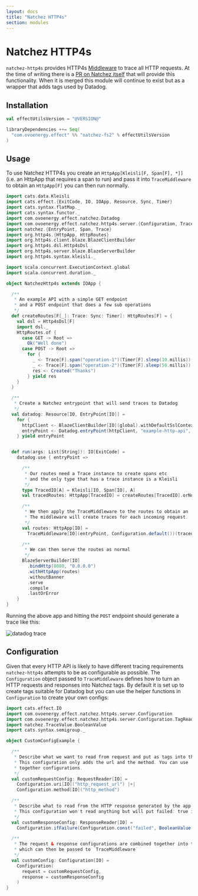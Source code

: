 ```yaml
---
layout: docs
title: "Natchez HTTP4s"
section: modules
---
```


# Natchez HTTP4s

`natchez-http4s` provides HTTP4s [Middleware](https://http4s.org/v0.21/middleware/) to trace all HTTP requests.
At the time of writing there is a [PR on Natchez itself](https://github.com/tpolecat/natchez/pull/75) that will provide this functionality.
When it is merged this module will continue to exist but as a wrapper that adds tags used by Datadog.

## Installation

```scala
val effectUtilsVersion = "@VERSION@"

libraryDependencies ++= Seq(
  "com.ovoenergy.effect" %% "natchez-fs2" % effectUtilsVersion
)
```

## Usage

To use Natchez HTTP4s you create an `HttpApp[Kleisli[F, Span[F], *]]` (i.e. an HttpApp that requires a span to run)
and pass it into `TraceMiddleware` to obtain an `HttpApp[F]` you can then run normally.

```scala mdoc
import cats.data.Kleisli
import cats.effect.{ExitCode, IO, IOApp, Resource, Sync, Timer}
import cats.syntax.flatMap._
import cats.syntax.functor._
import com.ovoenergy.effect.natchez.Datadog
import com.ovoenergy.effect.natchez.http4s.server.{Configuration, TraceMiddleware}
import natchez.{EntryPoint, Span, Trace}
import org.http4s.{HttpApp, HttpRoutes}
import org.http4s.client.blaze.BlazeClientBuilder
import org.http4s.dsl.Http4sDsl
import org.http4s.server.blaze.BlazeServerBuilder
import org.http4s.syntax.kleisli._

import scala.concurrent.ExecutionContext.global
import scala.concurrent.duration._

object NatchezHttp4s extends IOApp {

  /**
   * An example API with a simple GET endpoint
   * and a POST endpoint that does a few sub operations
   */
  def createRoutes[F[_]: Trace: Sync: Timer]: HttpRoutes[F] = {
    val dsl = Http4sDsl[F]
    import dsl._
    HttpRoutes.of {
      case GET -> Root =>
        Ok("Well done")
      case POST -> Root =>
        for {
          _ <- Trace[F].span("operation-1")(Timer[F].sleep(10.millis))
          _ <- Trace[F].span("operation-2")(Timer[F].sleep(50.millis))
          res <- Created("Thanks")
        } yield res
    }
  }

  /**
   * Create a Natchez entrypoint that will send traces to Datadog
   */
  val datadog: Resource[IO, EntryPoint[IO]] =
    for {
      httpClient <- BlazeClientBuilder[IO](global).withDefaultSslContext.resource
      entryPoint <- Datadog.entryPoint(httpClient, "example-http-api", "default-resource")
    } yield entryPoint


  def run(args: List[String]): IO[ExitCode] =
    datadog.use { entryPoint =>

      /**
       * Our routes need a Trace instance to create spans etc
       * and the only type that has a trace instance is a Kleisli
       */
      type TracedIO[A] = Kleisli[IO, Span[IO], A]
      val tracedRoutes: HttpApp[TracedIO] = createRoutes[TracedIO].orNotFound

      /**
       * We then apply the TraceMiddleware to the routes to obtain an `HttpApp[IO]`.
       * The middleware will create traces for each incoming request.
       */
      val routes: HttpApp[IO] =
        TraceMiddleware[IO](entryPoint, Configuration.default())(tracedRoutes)

      /**
       * We can then serve the routes as normal
       */
      BlazeServerBuilder[IO]
        .bindHttp(8080, "0.0.0.0")
        .withHttpApp(routes)
        .withoutBanner
        .serve
        .compile
        .lastOrError
    }
}
```

Running the above app and hitting the `POST` endpoint should generate a trace like this:

![datadog trace]({{site.baseurl}}/img/example-http-trace.png)

## Configuration

Given that every HTTP API is likely to have different tracing requirements `natchez-http4s` attempts to be as configurable as possible.
The `Configuration` object passed to `TraceMiddleware` defines how to turn an HTTP requests and responses into Natchez tags. By default
it is set up to create tags suitable for Datadog but you can use the helper functions in `Configuration` to create your own configs:

```scala mdoc
import cats.effect.IO
import com.ovoenergy.effect.natchez.http4s.server.Configuration
import com.ovoenergy.effect.natchez.http4s.server.Configuration.TagReader._
import natchez.TraceValue.BooleanValue
import cats.syntax.semigroup._

object CustomConfigExample {

  /**
   * Describe what we want to read from request and put as tags into the span.
   * This configuration only adds the url and the method. You can use `|+|` to combine
   * together configurations.
   */
  val customRequestConfig: RequestReader[IO] =
    Configuration.uri[IO]("http_request_url") |+|
    Configuration.method[IO]("http_method")

  /**
   * Describe what to read from the HTTP response generated by the app and put into tags.
   * This configuration won't read anything but will put failed: true if the response is not a 2xx
   */
  val customResponseConfig: ResponseReader[IO] =
    Configuration.ifFailure(Configuration.const("failed", BooleanValue(true)))

  /**
   * The request & response configurations are combined together into this case class
   * which can then be passed to `TraceMiddleware`
   */
  val customConfig: Configuration[IO] =
    Configuration(
      request = customRequestConfig,
      response = customResponseConfig
    )
}
```

